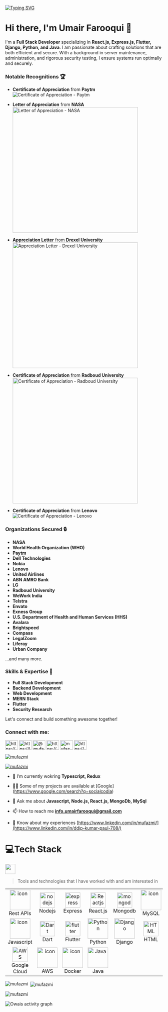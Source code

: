 
<a href="https://mufazmi.medium.com"><img src="https://readme-typing-svg.demolab.com?font=Architects+Daughter&size=33&pause=1000&random=false&width=435&lines=I+am+Umair+Farooqui;Full+Stack+Developer+%F0%9F%91%A9%E2%80%8D%F0%9F%92%BB;Security+Researcher+%F0%9F%93%96;Bug+Hunter%F0%9F%90%9E;Penetration+Tester%F0%9F%92%BB" alt="Typing SVG" /></a>

# Hi there, I'm Umair Farooqui 👋

I'm a **Full Stack Developer** specializing in **React.js, Express.js, Flutter, Django, Python, and Java**. I am passionate about crafting solutions that are both efficient and secure. With a background in server maintenance, administration, and rigorous security testing, I ensure systems run optimally and securely.

### Notable Recognitions 🏆
- **Certificate of Appreciation** from **Paytm**
  ![Certificate of Appreciation - Paytm](https://raw.githubusercontent.com/mufazmi/mufazmi/master/Certificate%20of%20Appreciation%20-%20Paytm%20-%20Umair%20Farooqui%20-%20mufazmi.jpg)
  
- **Letter of Appreciation** from **NASA**
  <br>
  <img src="https://raw.githubusercontent.com/mufazmi/mufazmi/master/Letter%20of%20Appreciation%20-%20National%20Aeronautics%20and%20Space%20Administration%20(NASA)%20-%20Umair%20Farooqui%20-%20mufazmi.jpg" width="400" alt="Letter of Appreciation - NASA">
- **Appreciation Letter** from **Drexel University**
  <br>
  <img src="https://raw.githubusercontent.com/mufazmi/mufazmi/master/Letter%20of%20Appreciation%20-%20Drexel%20University%20-%20Umair%20Farooqui%20-%20mufazmi.jpg" width="400" alt="Appreciation Letter - Drexel University">
- **Certificate of Appreciation** from **Radboud University**
  <br>
  <img src="https://raw.githubusercontent.com/mufazmi/mufazmi/master/Certificate%20of%20Appriciation%20-%20Radboud%20University%20-%20Umair%20Farooqui%20-%20mufazmi.jpg" width="400" alt="Certificate of Appreciation - Radboud University">
<!-- - **Certificate of Appreciation** from **Paytm**
  <br>
  <img src="https://raw.githubusercontent.com/mufazmi/mufazmi/master/Certificate%20of%20Appreciation%20-%20Paytm%20-%20Umair%20Farooqui%20-%20mufazmi.jpg" width="400" alt="Certificate of Appreciation - Paytm">

- **Certificate of Appreciation** from **Lenovo**
  <br>
  <img src="https://raw.githubusercontent.com/mufazmi/mufazmi/master/Certificate%20of%20Appreciation%20-%20Lenovo%20-%20Umair%20Farooqui%20-%20mufazmi.jpg" width="400" alt="Certificate of Appreciation - Lenovo">
-->
- **Certificate of Appreciation** from **Lenovo**
  ![Certificate of Appreciation - Lenovo](https://raw.githubusercontent.com/mufazmi/mufazmi/master/Certificate%20of%20Appreciation%20-%20Lenovo%20-%20Umair%20Farooqui%20-%20mufazmi.jpg)

### Organizations Secured 🔒
- **NASA**
- **World Health Organization (WHO)**
- **Paytm**
- **Dell Technologies**
- **Nokia**
- **Lenovo**
- **United Airlines**
- **ABN AMRO Bank**
- **LG**
- **Radboud University**
- **WeWork India**
- **Telstra**
- **Envato**
- **Exness Group**
- **U.S. Department of Health and Human Services (HHS)**
- **Avalara**
- **Brightspeed**
- **Compass**
- **LegalZoom**
- **Liferay**
- **Urban Company**

...and many more.

### Skills & Expertise 💼
- **Full Stack Development**
- **Backend Development**
- **Web Development**
- **MERN Stack**
- **Flutter**
- **Security Research**

Let's connect and build something awesome together!

<h3 align="left">Connect with me:</h3>
<p align="left">
 <a href="https://www.linkedin.com/in/mufazmi/" target="blank"><img align="center" src="https://raw.githubusercontent.com/rahuldkjain/github-profile-readme-generator/master/src/images/icons/Social/linked-in-alt.svg" alt="https://www.linkedin.com/in/mufazmi/" height="30" width="40" /></a>
<a href="https://leetcode.com/mufazmi/" target="blank"><img align="center" src="https://raw.githubusercontent.com/rahuldkjain/github-profile-readme-generator/master/src/images/icons/Social/leet-code.svg" alt="https://leetcode.com/mufazmi/" height="30" width="40" /></a>
<a href="https://medium.com/@mufazmi" target="blank"><img align="center" src="https://raw.githubusercontent.com/rahuldkjain/github-profile-readme-generator/master/src/images/icons/Social/medium.svg" alt="@mufazmi" height="30" width="40" /></a>
<a href="https://dev.to/mufazmi" target="blank"><img align="center" src="https://raw.githubusercontent.com/rahuldkjain/github-profile-readme-generator/master/src/images/icons/Social/devto.svg" alt="https://dev.to/mufazmi" height="30" width="40" /></a>
<a href="https://twitter.com/mufazmi" target="blank"><img align="center" src="https://raw.githubusercontent.com/rahuldkjain/github-profile-readme-generator/master/src/images/icons/Social/twitter.svg" alt="mufazmi" height="30" width="40" /></a>
<a href="https://www.youtube.com/channel/@mufazmi" target="blank"><img align="center" src="https://raw.githubusercontent.com/rahuldkjain/github-profile-readme-generator/master/src/images/icons/Social/youtube.svg" alt="https://www.youtube.com/channel/ucwxf69li6powgcweaja1ivg" height="30" width="40" /></a>

</p>

<p align="left"> <a href="https://github.com/ryo-ma/github-profile-trophy"><img src="https://github-profile-trophy.vercel.app/?username=mufazmi" alt="mufazmi" /></a> </p>

<p align="left"> <a href="https://twitter.com/mufazmi" target="blank"><img src="https://img.shields.io/twitter/follow/mufazmi?logo=twitter&style=for-the-badge" alt="mufazmi" /></a> </p>

- 🌱 I’m currently wokring **Typescript, Redux**

- 👨‍💻 Some of my projects are available at [Google] (https://www.google.com/search?q=socialcodia)


- 💬 Ask me about **Javascript, Node.js, React.js, MongoDb, MySql**

- 📫 How to reach me **info.umairfarooqui@gmail.com**

- 📄 Know about my experiences [https://www.linkedin.com/in/mufazmi/](https://www.linkedin.com/in/ddip-kumar-paul-708/)


# 💻Tech Stack 
<img src="https://media2.giphy.com/media/QssGEmpkyEOhBCb7e1/giphy.gif?cid=ecf05e47a0n3gi1bfqntqmob8g9aid1oyj2wr3ds3mg700bl&rid=giphy.gif"
  width="32px">
<!--- ## My favorite tools and technologies ⚙️ -->

> Tools and technologies that I have worked with and am interested in
<table>
  <tr>
    <td align="center" width="96">
      <img src="https://techstack-generator.vercel.app/restapi-icon.svg" alt="icon" width="65" height="65" />
      <br>Rest APIs
    </td>
    <td align="center" width="96">
      <img src="https://skillicons.dev/icons?i=nodejs" width="48" height="48" alt="nodejs" />
      <br>Nodejs
    </td>
    <td align="center" width="96">
      <img src="https://skillicons.dev/icons?i=express" width="48" height="48" alt="express" />
      <br>Express
    </td>
    <td align="center" width="96">
      <img src="https://techstack-generator.vercel.app/react-icon.svg" width="48" height="48" alt="Reactjs" />
      <br>React.js
    </td>
    <td align="center" width="96">
      <img src="https://skillicons.dev/icons?i=mongodb" width="48" height="48" alt="mongodb" />
      <br>Mongodb
    </td>
    <td align="center" width="96">
      <img src="https://techstack-generator.vercel.app/mysql-icon.svg" alt="icon" width="65" height="65" />
      <br>MySQL
    </td>
    <td align="center" width="96">
      <img src="https://skillicons.dev/icons?i=firebase" alt="icon" width="48" height="48" />
      <br>Firebase
    </td>
    <td align="center" width="96">
      <img src="https://techstack-generator.vercel.app/ts-icon.svg" alt="icon" width="65" height="65" />
      <br>Typescript
    </td>
  </tr>
  <tr>
    <td align="center" width="96">
      <img src="https://techstack-generator.vercel.app/js-icon.svg" alt="icon" width="65" height="65" />
      <br>Javascript
    </td>
    <td align="center" width="96">
      <img src="https://skillicons.dev/icons?i=dart" alt="Dart" width="48" height="48" />
      <br>Dart
    </td>
    <td align="center" width="96">
      <img src="https://skillicons.dev/icons?i=flutter" alt="flutter" width="48" height="48" />
      <br>Flutter
    </td>
    <td align="center" width="96">
      <img src="https://techstack-generator.vercel.app/python-icon.svg" alt="Python" width="65" height="65" />
      <br>Python
    </td>
    <td align="center" width="96">
      <img src="https://techstack-generator.vercel.app/django-icon.svg" alt="Django" width="65" height="65" />
      <br>Django
    </td>
    <td align="center" width="96">
      <img src="https://skillicons.dev/icons?i=html" width="48" height="48" alt="HTML" />
      <br>HTML
    </td>
    <td align="center" width="96">
      <img src="https://skillicons.dev/icons?i=css" width="48" height="48" alt="css" />
      <br>CSS
    </td>
    <td align="center" width="96">
      <img src="https://techstack-generator.vercel.app/github-icon.svg" width="48" height="48" alt="GitHub" />
      <br>Github
    </td>
  </tr>
  <tr>
    <td align="center" width="96">
      <img src="https://skillicons.dev/icons?i=gcp" width="48" height="48" alt="AWS" />
      <br>Google Cloud
    </td>
    <td align="center" width="96">
      <img src="https://techstack-generator.vercel.app/aws-icon.svg" alt="icon" width="65" height="65" />
      <br>AWS
    </td>
    <td align="center" width="96">
      <img src="https://techstack-generator.vercel.app/docker-icon.svg" alt="icon" width="65" height="65" />
      <br>Docker
    </td>
    <td align="center" width="96">
      <img src="https://techstack-generator.vercel.app/java-icon.svg" alt="Java" width="65" height="65" />
      <br>Java
    </td>
  </tr>
</table>


<p><img align="left" src="https://github-readme-stats.vercel.app/api/top-langs?username=mufazmi&show_icons=true&locale=en&layout=compact" alt="mufazmi" /></p>

<p>&nbsp;<img align="center" src="https://github-readme-stats.vercel.app/api?username=mufazmi&show_icons=true&locale=en" alt="mufazmi" /></p>

<p><img align="center" src="https://github-readme-streak-stats.herokuapp.com/?user=mufazmi&" alt="mufazmi" /></p>


    
<img align="center" alt="Owais activity graph" src="https://github-readme-activity-graph.cyclic.app/graph?username=mufazmi&theme=radical&hide_border=true&bg_color=030113&color=9e4c98&line=9e4c98&point=403d3d"/>
